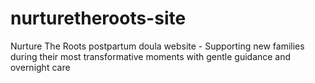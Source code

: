 # nurturetheroots-site
Nurture The Roots postpartum doula website - Supporting new families during their most transformative moments with gentle guidance and overnight care
